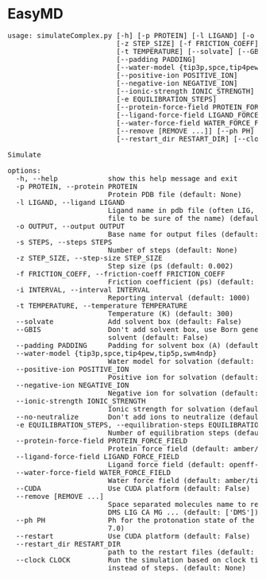 # EasyMD
<pre>
usage: simulateComplex.py [-h] [-p PROTEIN] [-l LIGAND] [-o OUTPUT] [-s STEPS]
                          [-z STEP_SIZE] [-f FRICTION_COEFF] [-i INTERVAL]
                          [-t TEMPERATURE] [--solvate] [--GBIS]
                          [--padding PADDING]
                          [--water-model {tip3p,spce,tip4pew,tip5p,swm4ndp}]
                          [--positive-ion POSITIVE_ION]
                          [--negative-ion NEGATIVE_ION]
                          [--ionic-strength IONIC_STRENGTH] [--no-neutralize]
                          [-e EQUILIBRATION_STEPS]
                          [--protein-force-field PROTEIN_FORCE_FIELD]
                          [--ligand-force-field LIGAND_FORCE_FIELD]
                          [--water-force-field WATER_FORCE_FIELD] [--CUDA]
                          [--remove [REMOVE ...]] [--ph PH] [--restart]
                          [--restart_dir RESTART_DIR] [--clock CLOCK]

Simulate

options:
  -h, --help            show this help message and exit
  -p PROTEIN, --protein PROTEIN
                        Protein PDB file (default: None)
  -l LIGAND, --ligand LIGAND
                        Ligand name in pdb file (often LIG, check your pdb
                        file to be sure of the name) (default: None)
  -o OUTPUT, --output OUTPUT
                        Base name for output files (default: output)
  -s STEPS, --steps STEPS
                        Number of steps (default: None)
  -z STEP_SIZE, --step-size STEP_SIZE
                        Step size (ps (default: 0.002)
  -f FRICTION_COEFF, --friction-coeff FRICTION_COEFF
                        Friction coefficient (ps) (default: 1)
  -i INTERVAL, --interval INTERVAL
                        Reporting interval (default: 1000)
  -t TEMPERATURE, --temperature TEMPERATURE
                        Temperature (K) (default: 300)
  --solvate             Add solvent box (default: False)
  --GBIS                Don't add solvent box, use Born generalize implicit
                        solvent (default: False)
  --padding PADDING     Padding for solvent box (A) (default: 10)
  --water-model {tip3p,spce,tip4pew,tip5p,swm4ndp}
                        Water model for solvation (default: tip3p)
  --positive-ion POSITIVE_ION
                        Positive ion for solvation (default: Na+)
  --negative-ion NEGATIVE_ION
                        Negative ion for solvation (default: Cl-)
  --ionic-strength IONIC_STRENGTH
                        Ionic strength for solvation (default: 0)
  --no-neutralize       Don't add ions to neutralize (default: False)
  -e EQUILIBRATION_STEPS, --equilibration-steps EQUILIBRATION_STEPS
                        Number of equilibration steps (default: 200)
  --protein-force-field PROTEIN_FORCE_FIELD
                        Protein force field (default: amber/ff14SB.xml)
  --ligand-force-field LIGAND_FORCE_FIELD
                        Ligand force field (default: openff-2.2.0)
  --water-force-field WATER_FORCE_FIELD
                        Water force field (default: amber/tip3p_standard.xml)
  --CUDA                Use CUDA platform (default: False)
  --remove [REMOVE ...]
                        Space separated molecules name to remove ex: --remove
                        DMS LIG CA MG ... (default: ['DMS'])
  --ph PH               Ph for the protonation state of the residus (default:
                        7.0)
  --restart             Use CUDA platform (default: False)
  --restart_dir RESTART_DIR
                        path to the restart files (default: None)
  --clock CLOCK         Run the simulation based on clock time in minutes
                        instead of steps. (default: None)
  <pre>
